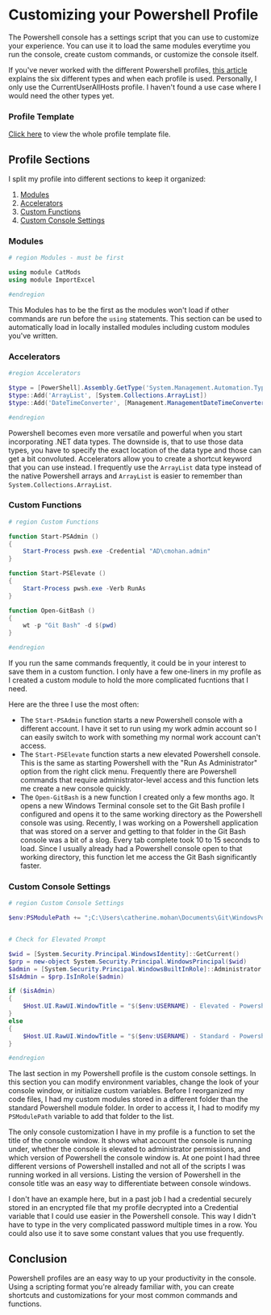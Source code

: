 # Customizing your Powershell Profile

The Powershell console has a settings script that you can use to customize your experience. You can use it to load the same modules everytime you run the console, create custom commands, or customize the console itself.

If you've never worked with the different Powershell profiles, [this article](https://devblogs.microsoft.com/scripting/understanding-the-six-powershell-profiles/) explains the six different types and when each profile is used. Personally, I only use the CurrentUserAllHosts profile. I haven't found a use case where I would need the other types yet.


### Profile Template

[Click here](/exampleProfile.ps1) to view the whole profile template file.

## Profile Sections

I split my profile into different sections to keep it organized:

1. [Modules](#modules)
2. [Accelerators](#accelerators)
3. [Custom Functions](#functions)
4. [Custom Console Settings](#console-settings)

### <a id="modules">Modules</a>

```powershell
# region Modules - must be first

using module CatMods
using module ImportExcel

#endregion
```

This Modules has to be the first as the modules won't load if other commands are run before the `using` statements. This section can be used to automatically load in locally installed modules including custom modules you've written.


### <a id="accelerators">Accelerators</a>

```powershell
#region Accelerators

$type = [PowerShell].Assembly.GetType('System.Management.Automation.TypeAccelerators')
$type::Add('ArrayList', [System.Collections.ArrayList])
$type::Add('DateTimeConverter', [Management.ManagementDateTimeConverter])

#endregion
```

Powershell becomes even more versatile and powerful when you start incorporating .NET data types. The downside is, that to use those data types, you have to specify the exact location of the data type and those can get a bit convoluted. Accelerators allow you to create a shortcut keyword that you can use instead. I frequently use the `ArrayList` data type instead of the native Powershell arrays and `ArrayList` is easier to remember than `System.Collections.ArrayList`.


### <a id="functions">Custom Functions</a>

```powershell
# region Custom Functions

function Start-PSAdmin ()
{
	Start-Process pwsh.exe -Credential "AD\cmohan.admin"
}

function Start-PSElevate ()
{
	Start-Process pwsh.exe -Verb RunAs
}

function Open-GitBash ()
{
    wt -p "Git Bash" -d $(pwd)
}

#endregion
```

If you run the same commands frequently, it could be in your interest to save them in a custom function. I only have a few one-liners in my profile as I created a custom module to hold the more complicated fucntions that I need.

Here are the three I use the most often:

- The `Start-PSAdmin` function starts a new Powershell console with a different account. I have it set to run using my work admin account so I can easily switch to work with something my normal work account can't access.
- The `Start-PSElevate` function starts a new elevated Powershell console. This is the same as starting Powershell with the "Run As Administrator" option from the right click menu. Frequently there are Powershell commands that require administrator-level access and this function lets me create a new console quickly.
- The `Open-GitBash` is a new function I created only a few months ago. It opens a new Windows Terminal console set to the Git Bash profile I configured and opens it to the same working directory as the Powershell console was using. Recently, I was working on a Powershell application that was stored on a server and getting to that folder in the Git Bash console was a bit of a slog. Every tab complete took 10 to 15 seconds to load. Since I usually already had a Powershell console open to that working directory, this function let me access the Git Bash significantly faster.


### <a id="console-settings">Custom Console Settings</a>

```powershell
# region Custom Console Settings

$env:PSModulePath += ";C:\Users\catherine.mohan\Documents\Git\WindowsPowershell\Modules"


# Check for Elevated Prompt

$wid = [System.Security.Principal.WindowsIdentity]::GetCurrent()
$prp = new-object System.Security.Principal.WindowsPrincipal($wid)
$admin = [System.Security.Principal.WindowsBuiltInRole]::Administrator
$IsAdmin = $prp.IsInRole($admin)

if ($isAdmin)
{
    $Host.UI.RawUI.WindowTitle = "$($env:USERNAME) - Elevated - Powershell $($PSVersionTable.PSVersion.ToString())"
}
else
{
    $Host.UI.RawUI.WindowTitle = "$($env:USERNAME) - Standard - Powershell $($PSVersionTable.PSVersion.ToString())"
}

#endregion
```

The last section in my Powershell profile is the custom console settings. In this section you can modify environment variables, change the look of your console window, or initialize custom variables. Before I reorganized my code files, I had my custom modules stored in a different folder than the standard Powershell module folder. In order to access it, I had to modify my `PSModulePath` variable to add that folder to the list.

The only console customization I have in my profile is a function to set the title of the console window. It shows what account the console is running under, whether the console is elevated to administrator permissions, and which version of Powershell the console window is. At one point I had three different versions of Powershell installed and not all of the scripts I was running worked in all versions. Listing the version of Powershell in the console title was an easy way to differentiate between console windows.

I don't have an example here, but in a past job I had a credential securely stored in an encrypted file that my profile decrypted into a Credential variable that I could use easier in the Powershell console. This way I didn't have to type in the very complicated password multiple times in a row. You could also use it to save some constant values that you use frequently.


## Conclusion

Powershell profiles are an easy way to up your productivity in the console. Using a scripting format you're already familiar with, you can create shortcuts and customizations for your most common commands and functions.